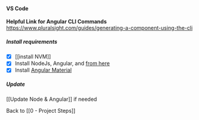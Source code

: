 #### VS Code
**Helpful Link for Angular CLI Commands**
<https://www.pluralsight.com/guides/generating-a-component-using-the-cli>
##### Install requirements
- [x] [[install NVM]]
- [x] Install NodeJs, Angular, and [from here](https://docs.google.com/document/d/1tVy1U7zdcvKKFOJ-OWY6wCle3-ts72Z7arhPSV35mUk/edit?usp=sharing)
- [x] Install [Angular Material](https://docs.google.com/document/d/1gAoOr9fnfV8Tz4kxhtSCgs6lo7noy9gTRZGZVTpR_FY/edit)
##### Update
[[Update Node & Angular]] if needed

Back to [[0 - Project Steps]]